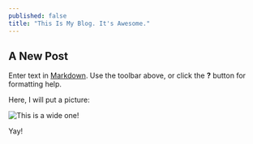 ```yaml
---
published: false
title: "This Is My Blog. It's Awesome."
---
```


## A New Post

Enter text in [Markdown](http://daringfireball.net/projects/markdown/). Use the toolbar above, or click the **?** button for formatting help.

Here, I will put a picture:

![This is a wide one!]({{site.baseurl}}/source/media/IMG_0364.JPG)

Yay!